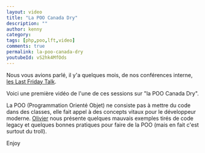 ```yaml
---
layout: video
title: "La POO Canada Dry"
description: ""
author: kenny 
category: 
tags: [php,poo,lft,video]
comments: true  
permalink: la-poo-canada-dry
youtubeId: vS2hk4MfOds
---
```


Nous vous avions parlé, il y'a quelques mois, de nos conférences interne, [les Last Friday Talk](https://tech.bedrockstreaming.com/organiser-des-conferences-technique-en-interne).

Voici une première vidéo de l'une de ces sessions sur "la POO Canada Dry".

La POO (Programmation Orienté Objet) ne consiste pas à mettre du code dans des classes, elle fait appel à des concepts vitaux pour le développeur moderne. [Olivier](https://twitter.com/omansour) nous présente quelques mauvais exemples tirés de code legacy et quelques bonnes pratiques pour faire de la POO (mais en fait c'est surtout du troll).

Enjoy
